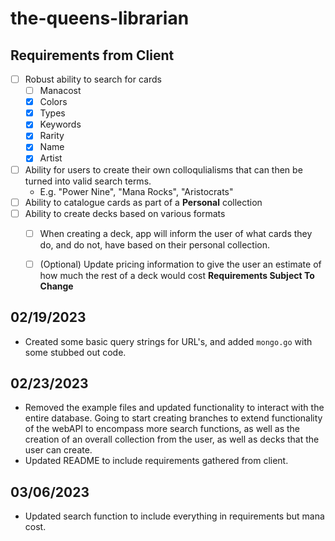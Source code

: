 # the-queens-librarian
## Requirements from Client
- [ ] Robust ability to search for cards
    - [ ] Manacost
    - [X] Colors
    - [X] Types
    - [X] Keywords
    - [X] Rarity
    - [X] Name
    - [X] Artist
- [ ] Ability for users to create their own colloqulialisms that can then be turned into valid search terms.
    - E.g. "Power Nine", "Mana Rocks", "Aristocrats"
- [ ] Ability to catalogue cards as part of a **Personal** collection
- [ ] Ability to create decks based on various formats
    - [ ] When creating a deck, app will inform the user of what cards they do, and do not, have based on their personal collection.
    - [ ] (Optional) Update pricing information to give the user an estimate of how much the rest of a deck would cost
**Requirements Subject To Change**


## 02/19/2023
- Created some basic query strings for URL's, and added `mongo.go` with some stubbed out code.
## 02/23/2023
- Removed the example files and updated functionality to interact with the entire database. Going to start creating branches to extend functionality of the webAPI to encompass more search functions, as well as the creation of an overall collection from the user, as well as decks that the user can create.
- Updated README to include requirements gathered from client.
## 03/06/2023
- Updated search function to include everything in requirements but mana cost.
